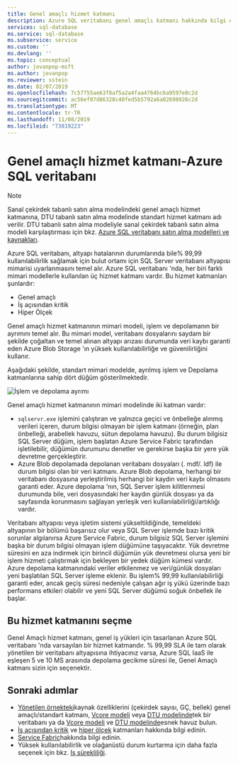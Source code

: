 ```yaml
---
title: Genel amaçlı hizmet katmanı
description: Azure SQL veritabanı genel amaçlı katmanı hakkında bilgi edinin
services: sql-database
ms.service: sql-database
ms.subservice: service
ms.custom: ''
ms.devlang: ''
ms.topic: conceptual
author: jovanpop-msft
ms.author: jovanpop
ms.reviewer: sstein
ms.date: 02/07/2019
ms.openlocfilehash: 7c57755ae63f8af5a2a4faa4764bc6a9597e8c2d
ms.sourcegitcommit: ac56ef07d86328c40fed5b5792a6a02698926c2d
ms.translationtype: MT
ms.contentlocale: tr-TR
ms.lasthandoff: 11/08/2019
ms.locfileid: "73819223"
---
```

# <a name="general-purpose-service-tier---azure-sql-database"></a>Genel amaçlı hizmet katmanı-Azure SQL veritabanı

> [!NOTE]
> Sanal çekirdek tabanlı satın alma modelindeki genel amaçlı hizmet katmanına, DTU tabanlı satın alma modelinde standart hizmet katmanı adı verilir. DTU tabanlı satın alma modeliyle sanal çekirdek tabanlı satın alma modeli karşılaştırması için bkz. [Azure SQL veritabanı satın alma modelleri ve kaynakları](sql-database-purchase-models.md).

Azure SQL veritabanı, altyapı hatalarının durumlarında bile% 99,99 kullanılabilirlik sağlamak için bulut ortamı için SQL Server veritabanı altyapısı mimarisi uyarlanmasını temel alır. Azure SQL veritabanı 'nda, her biri farklı mimari modellerle kullanılan üç hizmet katmanı vardır. Bu hizmet katmanları şunlardır:

- Genel amaçlı
- İş açısından kritik
- Hiper Ölçek

Genel amaçlı hizmet katmanının mimari modeli, işlem ve depolamanın bir ayrımını temel alır. Bu mimari model, veritabanı dosyalarını saydam bir şekilde çoğaltan ve temel alınan altyapı arızası durumunda veri kaybı garanti eden Azure Blob Storage 'ın yüksek kullanılabilirliğe ve güvenilirliğini kullanır.

Aşağıdaki şekilde, standart mimari modelde, ayrılmış işlem ve Depolama katmanlarına sahip dört düğüm gösterilmektedir.

![İşlem ve depolama ayrımı](media/sql-database-managed-instance/general-purpose-service-tier.png)

Genel amaçlı hizmet katmanının mimari modelinde iki katman vardır:

- `sqlservr.exe` işlemini çalıştıran ve yalnızca geçici ve önbelleğe alınmış verileri içeren, durum bilgisi olmayan bir işlem katmanı (örneğin, plan önbelleği, arabellek havuzu, sütun depolama havuzu). Bu durum bilgisiz SQL Server düğüm, işlem başlatan Azure Service Fabric tarafından işletilebilir, düğümün durumunu denetler ve gerekirse başka bir yere yük devretme gerçekleştirir.
- Azure Blob depolamada depolanan veritabanı dosyaları (. mdf/. ldf) ile durum bilgisi olan bir veri katmanı. Azure Blob depolama, herhangi bir veritabanı dosyasına yerleştirilmiş herhangi bir kaydın veri kaybı olmasını garanti eder. Azure depolama 'nın, SQL Server işlem kilitlenmesi durumunda bile, veri dosyasındaki her kaydın günlük dosyası ya da sayfasında korunmasını sağlayan yerleşik veri kullanılabilirliği/artıklığı vardır.

Veritabanı altyapısı veya işletim sistemi yükseltildiğinde, temeldeki altyapının bir bölümü başarısız olur veya SQL Server işlemde bazı kritik sorunlar algılanırsa Azure Service Fabric, durum bilgisiz SQL Server işlemini başka bir durum bilgisi olmayan işlem düğümüne taşıyacaktır. Yük devretme süresini en aza indirmek için birincil düğümün yük devretmesi olursa yeni bir işlem hizmeti çalıştırmak için bekleyen bir yedek düğüm kümesi vardır. Azure depolama katmanındaki veriler etkilenmez ve veri/günlük dosyaları yeni başlatılan SQL Server işleme eklenir. Bu işlem% 99,99 kullanılabilirliği garanti eder, ancak geçiş süresi nedeniyle çalışan ağır iş yükü üzerinde bazı performans etkileri olabilir ve yeni SQL Server düğümü soğuk önbellek ile başlar.

## <a name="when-to-choose-this-service-tier"></a>Bu hizmet katmanını seçme

Genel Amaçlı hizmet katmanı, genel iş yükleri için tasarlanan Azure SQL veritabanı 'nda varsayılan bir hizmet katmandır. % 99,99 SLA ile tam olarak yönetilen bir veritabanı altyapısına ihtiyacınız varsa, Azure SQL IaaS ile eşleşen 5 ve 10 MS arasında depolama gecikme süresi ile, Genel Amaçlı katmanı sizin için seçenektir.

## <a name="next-steps"></a>Sonraki adımlar

- [Yönetilen örnekteki](sql-database-managed-instance-resource-limits.md#service-tier-characteristics)kaynak özelliklerini (çekirdek sayısı, GÇ, bellek) genel amaçlı/standart katmanı, [Vcore modeli](sql-database-vcore-resource-limits-single-databases.md#general-purpose---provisioned-compute---gen4) veya [DTU modelinde](sql-database-dtu-resource-limits-single-databases.md#single-database-storage-sizes-and-compute-sizes)tek bir veritabanı ya da [Vcore modeli](sql-database-vcore-resource-limits-elastic-pools.md#general-purpose---provisioned-compute---gen4) ve [DTU modelinde](sql-database-dtu-resource-limits-elastic-pools.md#standard-elastic-pool-limits)esnek havuz bulun.
- [İş açısından kritik](sql-database-service-tier-business-critical.md) ve [hiper ölçek](sql-database-service-tier-hyperscale.md) katmanları hakkında bilgi edinin.
- [Service Fabric](../service-fabric/service-fabric-overview.md)hakkında bilgi edinin.
- Yüksek kullanılabilirlik ve olağanüstü durum kurtarma için daha fazla seçenek için bkz. [Iş sürekliliği](sql-database-business-continuity.md).
